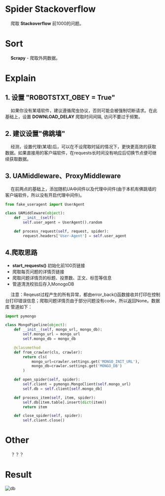 # Spider Stackoverflow
&emsp; 爬取 **Stackoverflow** 前1000的问题。

# Sort
&emsp; **Scrapy** - 爬取外网数据。

# Explain
## 1. 设置 "ROBOTSTXT_OBEY = True"
&emsp; 如果你没有某墙软件，建议遵循爬虫协议，否则可能会被强制切断请求。在此基础上，设置 **DOWNLOAD_DELAY** 爬取时间间隔, 访问不要过于频繁。

## 2. 建议设置"佛跳墙"
&emsp; 经测，设置代理(某墙)后，可以在不设爬取时延的情况下，更快更高效的获取数据。如果直接用的客户端软件，在requests长时间没有响应后切换节点便可继续获取数据。

## 3. UAMiddleware、ProxyMiddleware
&emsp; 在前两点的基础上，添加随机UA中间件以及代理中间件(由于本机有佛跳墙的客户端软件，所以没有开启代理中间件)。
```Python
from fake_useragent import UserAgent

class UAMiddleware(object):
    def __init__(self):
        self.user_agent = UserAgent().random

    def process_request(self, request, spider):
        request.headers['User-Agent'] = self.user_agent
```

## 4.爬取思路
- **start_requests()** 初始化前100页链接
- 爬取每页问题的详情页链接
- 爬取问题详情页的标题、投票数、正文、标签等信息
- 管道清洗校验后存入MonogoDB

&emsp; 注意：Reqeust过程产生的所有异常，都由error_back()函数接收并打印在控制台打印错误信息；爬取问题详情页由于部分问题没有code，所以返回None。数据库
管道如下：
```Python
import pymongo

class MongoPipeline(object):
    def __init__(self, mongo_url, mongo_db):
        self.mongo_url = mongo_url
        self.mongo_db = mongo_db

    @classmethod
    def from_crawler(cls, crawler):
        return cls(
            mongo_url=crawler.settings.get('MONGO_INIT_URL'),
            mongo_db=crawler.settings.get('MONGO_DB')
        )

    def open_spider(self, spider):
        self.client = pymongo.MongoClient(self.mongo_url)
        self.db = self.client[self.mongo_db]

    def process_item(self, item, spider):
        self.db[item.table].insert(dict(item))
        return item

    def close_spider(self, spider):
        self.client.close()
```

# Other
&emsp; ？？？

# Result

![db](https://github.com/Northxw/Python3_WebSpider/tree/master/22-Stackoverflow/stackoverflow/utils/db.png)
